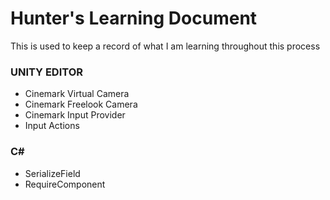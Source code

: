 # Hunter's Learning Document
This is used to keep a record of what I am learning throughout this process

### UNITY EDITOR
- Cinemark Virtual Camera
- Cinemark Freelook Camera
- Cinemark Input Provider
- Input Actions

### C#
- SerializeField
- RequireComponent
